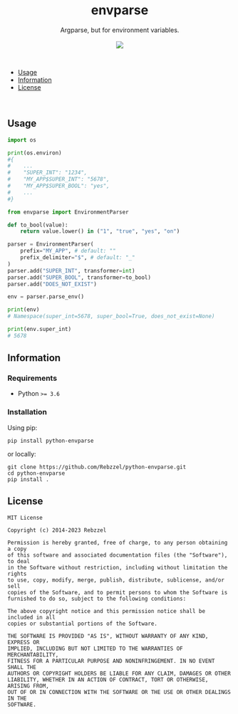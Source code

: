 <h1 align="center">envparse</h1>
<p align="center">
	Argparse, but for environment variables.
	<br/><br/>
	<a href="#">
		<img src="https://img.shields.io/badge/python-3.6%2B-blue.svg"/>
	</a>
</p>
<br/>

- [Usage](#usage)
- [Information](#information)
- [License](#license)

<br/>

## Usage
```py
import os

print(os.environ)
#{
#    ...
#    "SUPER_INT": "1234",
#    "MY_APP$SUPER_INT": "5678",
#    "MY_APP$SUPER_BOOL": "yes",
#    ...
#}

from envparse import EnvironmentParser

def to_bool(value):
    return value.lower() in ("1", "true", "yes", "on")

parser = EnvironmentParser(
    prefix="MY_APP", # default: ""
    prefix_delimiter="$", # default: "_"
)
parser.add("SUPER_INT", transformer=int)
parser.add("SUPER_BOOL", transformer=to_bool)
parser.add("DOES_NOT_EXIST")

env = parser.parse_env()

print(env)
# Namespace(super_int=5678, super_bool=True, does_not_exist=None)

print(env.super_int)
# 5678
```

## Information

### Requirements
- Python `>= 3.6`

### Installation
Using pip:

```
pip install python-envparse
```

or locally:

```
git clone https://github.com/Rebzzel/python-envparse.git
cd python-envparse
pip install .
```


## License
```
MIT License

Copyright (c) 2014-2023 Rebzzel

Permission is hereby granted, free of charge, to any person obtaining a copy
of this software and associated documentation files (the "Software"), to deal
in the Software without restriction, including without limitation the rights
to use, copy, modify, merge, publish, distribute, sublicense, and/or sell
copies of the Software, and to permit persons to whom the Software is
furnished to do so, subject to the following conditions:

The above copyright notice and this permission notice shall be included in all
copies or substantial portions of the Software.

THE SOFTWARE IS PROVIDED "AS IS", WITHOUT WARRANTY OF ANY KIND, EXPRESS OR
IMPLIED, INCLUDING BUT NOT LIMITED TO THE WARRANTIES OF MERCHANTABILITY,
FITNESS FOR A PARTICULAR PURPOSE AND NONINFRINGEMENT. IN NO EVENT SHALL THE
AUTHORS OR COPYRIGHT HOLDERS BE LIABLE FOR ANY CLAIM, DAMAGES OR OTHER
LIABILITY, WHETHER IN AN ACTION OF CONTRACT, TORT OR OTHERWISE, ARISING FROM,
OUT OF OR IN CONNECTION WITH THE SOFTWARE OR THE USE OR OTHER DEALINGS IN THE
SOFTWARE.
```
